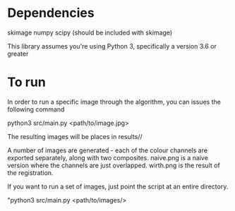 # Dependencies

skimage
numpy
scipy (should be included with skimage)

This library assumes you're using Python 3, specifically a version 3.6 or greater

# To run

In order to run a specific image through the algorithm, you can issues the following command

python3 src/main.py <path/to/image.jpg>

The resulting images will be places in results/<filename>/

A number of images are generated - each of the colour channels are exported separately, along with two composites.  naive.png is a naive version where the channels are just overlapped.  wirth.png is the result of the registration.

If you want to run a set of images, just point the script at an entire directory.

"python3 src/main.py <path/to/images/>